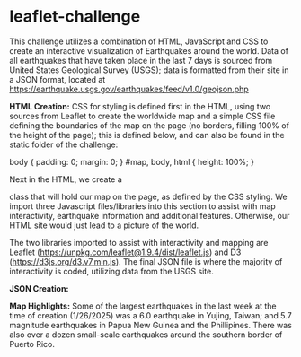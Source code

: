 # leaflet-challenge

This challenge utilizes a combination of HTML, JavaScript and CSS to create an interactive visualization of Earthquakes around the world. Data of all earthquakes that have taken place in the last 7 days is sourced from United States Geological Survey (USGS); data is formatted from their site in a JSON format, located at https://earthquake.usgs.gov/earthquakes/feed/v1.0/geojson.php

**HTML Creation:**
CSS for styling is defined first in the HTML, using two sources from Leaflet to create the worldwide map and a simple CSS file defining the boundaries of the map on the page (no borders, filling 100% of the height of the page); this is defined below, and can also be found in the static folder of the challenge:

body {
  padding: 0;
  margin: 0;
}
#map,
body,
html {
  height: 100%;
}

Next in the HTML, we create a <div> class that will hold our map on the page, as defined by the CSS styling. We import three Javascript files/libraries into this section to assist with map interactivity, earthquake information and additional features. Otherwise, our HTML site would just lead to a picture of the world.

The two libraries imported to assist with interactivity and mapping are Leaflet (https://unpkg.com/leaflet@1.9.4/dist/leaflet.js) and D3 (https://d3js.org/d3.v7.min.js). The final JSON file is where the majority of interactivity is coded, utilizing data from the USGS site.

**JSON Creation:**


**Map Highlights:**
Some of the largest earthquakes in the last week at the time of creation (1/26/2025) was a 6.0 earthquake in Yujing, Taiwan; and 5.7 magnitude earthquakes in Papua New Guinea and the Phillipines. There was also over a dozen small-scale earthquakes around the southern border of Puerto Rico.
